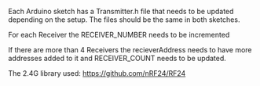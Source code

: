 Each Arduino sketch has a Transmitter.h file that needs to be updated depending on the setup.
The files should be the same in both sketches.

For each Receiver the RECEIVER_NUMBER needs to be incremented

If there are more than 4 Receivers the recieverAddress needs to have more addresses added to it and RECEIVER_COUNT needs to be updated.

The 2.4G library used: https://github.com/nRF24/RF24
